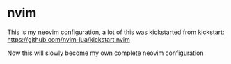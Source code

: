 # nvim


This is my neovim configuration, a lot of this was kickstarted from kickstart: https://github.com/nvim-lua/kickstart.nvim

Now this will slowly become my own complete neovim configuration
